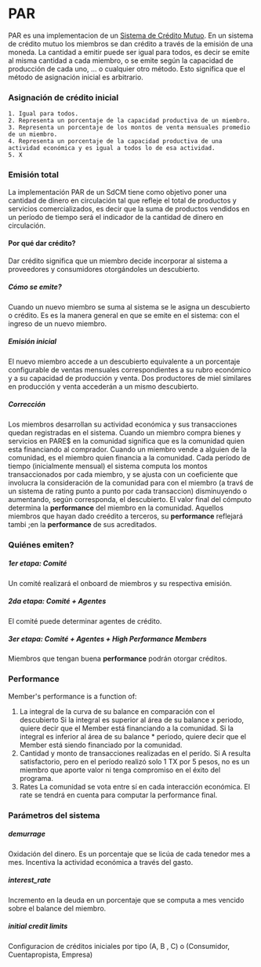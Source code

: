 # PAR

PAR es una implementacion de un [Sistema de Crédito Mutuo](https://en.wikipedia.org/wiki/Mutual_credit). 
En un sistema de crédito mutuo los miembros se dan crédito a través de la emisión de una moneda. La cantidad a emitir puede ser igual para todos, es decir se emite al misma cantidad a cada miembro, o se emite según la capacidad de producción de cada uno, ... o cualquier otro método. Esto significa que el método de asignación inicial es arbitrario.

### Asignación de crédito inicial
```
1. Igual para todos.
2. Representa un porcentaje de la capacidad productiva de un miembro.
3. Representa un porcentaje de los montos de venta mensuales promedio de un miembro.
4. Representa un porcentaje de la capacidad productiva de una actividad económica y es igual a todos lo de esa actividad.
5. X
```

### Emisión total
La implementación PAR de un SdCM tiene como objetivo poner una cantidad de dinero en circulación tal que refleje el total de productos y servicios comercializados, es decir que la suma de productos vendidos en un período de tiempo será el indicador de la cantidad de dinero en circulación.

#### Por qué dar crédito?
Dar crédito significa que un miembro decide incorporar al sistema a proveedores y consumidores otorgándoles un descubierto.

##### Cómo se emite?
Cuando un nuevo miembro se suma al sistema se le asigna un descubierto o crédito. Es es la manera general en que se emite en el sistema: con el ingreso de un nuevo miembro.

##### Emisión inicial
El nuevo miembro accede a un descubierto equivalente a un porcentaje configurable de ventas mensuales correspondientes a su rubro económico y a su capacidad de producción y venta. Dos productores de miel similares en producción y venta accederán a un mismo descubierto.

##### Corrección
Los miembros desarrollan su actividad económica y sus transacciones quedan registradas en el sistema. Cuando un miembro compra bienes y servicios en PARE$ en la comunidad significa que es la comunidad quien esta financiando al comprador. Cuando un miembro vende a alguien de la comunidad, es el miembro quien financia a la comunidad. 
Cada período de tiempo (inicialmente mensual) el sistema computa los montos transaccionados por cada miembro, y se ajusta con un coeficiente que involucra la consideración de la comunidad para con el miembro (a travś de un sistema de rating punto a punto por cada transaccion) disminuyendo o aumentando, según corresponda, el descubierto. El valor final del cómputo determina la **performance** del miembro en la comunidad. Aquellos miembros que hayan dado creédito a terceros, su **performance** reflejará tambi  ;en la **performance** de sus acreditados.

### Quiénes emiten?

##### 1er etapa: Comité
Un comité realizará el onboard de miembros y su respectiva emisión. 

##### 2da etapa: Comité + Agentes
El comité puede determinar agentes de crédito. 

##### 3er etapa: Comité + Agentes + High Performance Members
Miembros que tengan buena **performance** podrán otorgar créditos.

### Performance
Member's performance is a function of:
1. La integral de la curva de su balance en comparación con el descubierto
Si la integral es superior al área de su balance x periodo, quiere decir que el Member está financiando a la comunidad.
Si la integral es inferior al área de su balance * periodo, quiere decir que el Member está siendo financiado por la comunidad.
2. Cantidad y monto de transacciones realizadas en el perído.
Si A resulta satisfactorio, pero en el período realizó solo 1 TX por 5 pesos, no es un miembro que aporte valor ni tenga compromiso en el éxito del programa.
3. Rates
La comunidad se vota entre sí en cada interacción económica. El rate se tendrá en cuenta para computar la performance final.

### Parámetros del sistema
##### demurrage
Oxidación del dinero. Es un porcentaje que se licúa de cada tenedor mes a mes. Incentiva la actividad económica a través del gasto.
##### interest_rate
Incremento en la deuda en un porcentaje que se computa a mes vencido sobre el balance del miembro.
##### initial credit limits
Configuracion de créditos iniciales por tipo (A, B , C) o (Consumidor, Cuentapropista, Empresa)




